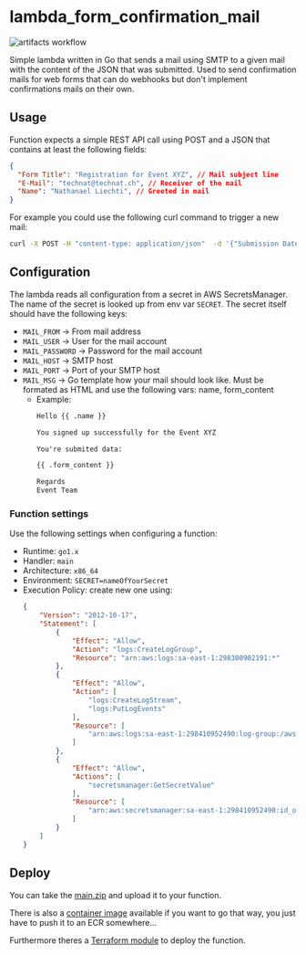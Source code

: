 # lambda_form_confirmation_mail

![artifacts workflow](https://github.com/the-technat/lambda_form_confirmation_mail/actions/workflows/artifacts.yml/badge.svg)

Simple lambda written in Go that sends a mail using SMTP to a given mail with the content of the JSON that was submitted. Used to send confirmation mails for web forms that can do webhooks but don't implement confirmations mails on their own.

## Usage

Function expects a simple REST API call using POST and a JSON that contains at least the following fields:

```json
{
  "Form Title": "Registration for Event XYZ", // Mail subject line
  "E-Mail": "technat@technat.ch", // Receiver of the mail
  "Name": "Nathanael Liechti", // Greeted in mail
}
```

For example you could use the following curl command to trigger a new mail:

```bash
curl -X POST -H "content-type: application/json"  -d '{"Submission Date":"02.06.2016 10:23:54","Form Title":"Contact","Name":"Tim Schmitt","E-Mail":"technat@technat.ch","Phone":"0123/456789","Message":"Webhook-Formular-Submission!"}' https://f4sqdd35mf57m4msx3z3nr4c36priot.lambda-url.sa-east-1.on.aws
```

## Configuration

The lambda reads all configuration from a secret in AWS SecretsManager. The name of the secret is looked up from env var `SECRET`. The secret itself should have the following keys:

- `MAIL_FROM` -> From mail address
- `MAIL_USER` -> User for the mail account
- `MAIL_PASSWORD` -> Password for the mail account
- `MAIL_HOST` -> SMTP host
- `MAIL_PORT` -> Port of your SMTP host
- `MAIL_MSG` -> Go template how your mail should look like. Must be formated as HTML and use the following vars: name, form_content
  - Example:
    ```html
    Hello {{ .name }}

    You signed up successfully for the Event XYZ

    You're submited data:

    {{ .form_content }}

    Regards
    Event Team
    ```

### Function settings

Use the following settings when configuring a function:

- Runtime: `go1.x`
- Handler: `main`
- Architecture: `x86_64`
- Environment: `SECRET=nameOfYourSecret`
- Execution Policy: create new one using:
  ```json
  {
      "Version": "2012-10-17",
      "Statement": [
          {
              "Effect": "Allow",
              "Action": "logs:CreateLogGroup",
              "Resource": "arn:aws:logs:sa-east-1:298300902191:*"
          },
          {
              "Effect": "Allow",
              "Action": [
                  "logs:CreateLogStream",
                  "logs:PutLogEvents"
              ],
              "Resource": [
                  "arn:aws:logs:sa-east-1:298410952490:log-group:/aws/lambda/form_confirmation_mail:*"
              ]
          },
          {
              "Effect": "Allow",
              "Actions": [
                  "secretsmanager:GetSecretValue"
              ],
              "Resource": [
                  "arn:aws:secretsmanager:sa-east-1:298410952490:id_of_secret"
              ]
          }
      ]
  }
  ```

## Deploy

You can take the [main.zip](./main.zip) and upload it to your function.

There is also a [container image](https://github.com/the-technat/lambda_form_confirmation_mail/pkgs/container/lambda_form_confirmation_mail) available if you want to go that way, you just have to push it to an ECR somewhere...

Furthermore theres a [Terraform module](./deploy) to deploy the function.
